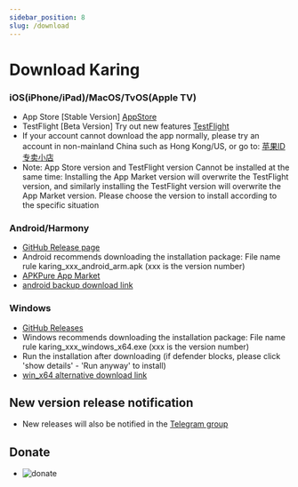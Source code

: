 ```yaml
---
sidebar_position: 8
slug: /download
---
```


# Download Karing

### iOS(iPhone/iPad)/MacOS/TvOS(Apple TV)
- App Store [Stable Version] [AppStore](https://apps.apple.com/us/app/karing/id6472431552)
- TestFlight [Beta Version] Try out new features [TestFlight](https://testflight.apple.com/join/RLU59OsJ)
- If your account cannot download the app normally, please try an account in non-mainland China such as Hong Kong/US, or go to: [苹果ID专卖小店](https://dot.karing.app/pi.html?r_c=xda)
- Note: App Store version and TestFlight version Cannot be installed at the same time: Installing the App Market version will overwrite the TestFlight version, and similarly installing the TestFlight version will overwrite the App Market version. Please choose the version to install according to the specific situation

### Android/Harmony
- [GitHub Release page](https://github.com/KaringX/karing/releases/latest)
- Android recommends downloading the installation package: File name rule karing_xxx_android_arm.apk (xxx is the version number)
- [APKPure App Market](https://apkpure.com/p/com.nebula.karing)
- [android backup download link](https://dot.karing.app/client.html?p=android)

### Windows
- [GitHub Releases](https://github.com/KaringX/karing/releases/latest)
- Windows recommends downloading the installation package: File name rule karing_xxx_windows_x64.exe (xxx is the version number)
- Run the installation after downloading (if defender blocks, please click 'show details' - 'Run anyway' to install)
- [win_x64 alternative download link](https://dot.karing.app/client.html?p=windows)

## New version release notification
- New releases will also be notified in the [Telegram group](https://t.me/KaringApp)

## Donate
- ![donate](/img/donate-usdt.jpg)